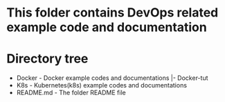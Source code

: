 # This folder contains DevOps related example code and documentation

# Directory tree
* Docker - Docker example codes and documentations
  |- Docker-tut
* K8s - Kubernetes(k8s) example codes and documentations
* README.md - The folder README file